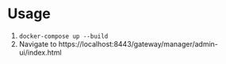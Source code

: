 # Usage
1. `docker-compose up --build`
2. Navigate to https://localhost:8443/gateway/manager/admin-ui/index.html
